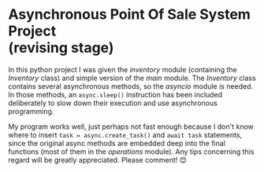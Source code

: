 # Asynchronous Point Of Sale System Project<br> (revising stage)
In this python project I was given the *inventory* module (containing the *Inventory* class) and simple version of the *main* module. The *Inventory* class contains several asynchronous methods, so the *asyncio* module is needed. In those methods, an ```async.sleep()``` instruction has been included deliberately to slow down their execution and use asynchronous programming.
<br>

My program works well, just perhaps not fast enough because I don't know where to insert ```task = async.create_task()```  and ```await task``` statements, since the original async methods are embedded deep into the final functions (most of them in the *operations* module). Any tips concerning this regard will be greatly appreciated. Please comment! :blush:
